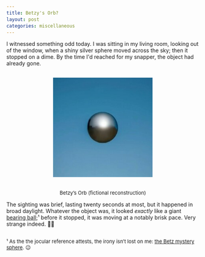 ```yaml
---
title: Betzy's Orb?
layout: post
categories: miscellaneous
---
```

 
I witnessed something odd today. I was sitting in my living room, looking out of the window, when a shiny silver sphere moved across the sky; then it stopped on a dime. By the time I'd reached for my snapper, the object had already gone.

<div>
  <center>
     <img style="padding-top: 15px; padding-bottom: 10px;" width="260px" src="https://raw.githubusercontent.com/martbetz/martbetz.github.io/main/_includes/custom/orb.jpg" alt="Object Art Impression">
  </center>
</div>

<p style="text-align:center; padding-top: 5px;">
  <font size="2">
  Betzy’s Orb (fictional reconstruction)
  </font>
</p>

The sighting was brief, lasting twenty seconds at most, but it happened in broad daylight. Whatever the object was, it looked *exactly* like a giant [bearing ball](https://en.m.wikipedia.org/wiki/Ball_(bearing));¹ before it stopped, it was moving at a notably brisk pace. Very strange indeed.&nbsp;👾🤔

<p style="padding-top: 15px; line-height: 1.1;">
<font size="2">
  ¹ As the the jocular reference attests, the irony isn’t lost on me: <a href="https://en.m.wikipedia.org/wiki/Betz_mystery_sphere">the Betz mystery sphere</a>. 😉
</font>
</p>
